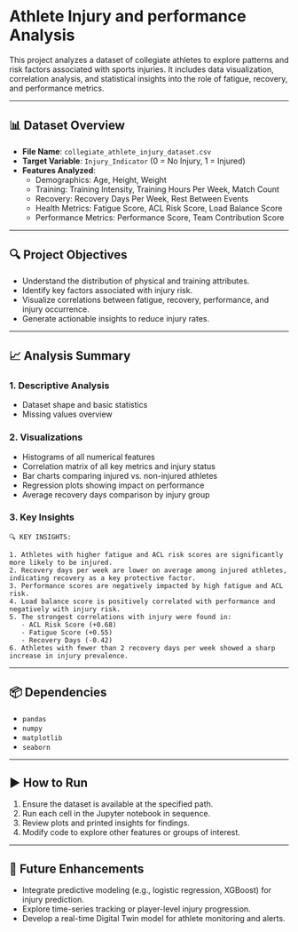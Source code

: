 # Athlete Injury and performance Analysis

This project analyzes a dataset of collegiate athletes to explore patterns and risk factors associated with sports injuries. It includes data visualization, correlation analysis, and statistical insights into the role of fatigue, recovery, and performance metrics.

---

## 📊 Dataset Overview

- **File Name**: `collegiate_athlete_injury_dataset.csv`
- **Target Variable**: `Injury_Indicator` (0 = No Injury, 1 = Injured)
- **Features Analyzed**:
  - Demographics: Age, Height, Weight
  - Training: Training Intensity, Training Hours Per Week, Match Count
  - Recovery: Recovery Days Per Week, Rest Between Events
  - Health Metrics: Fatigue Score, ACL Risk Score, Load Balance Score
  - Performance Metrics: Performance Score, Team Contribution Score

---

## 🔍 Project Objectives

- Understand the distribution of physical and training attributes.
- Identify key factors associated with injury risk.
- Visualize correlations between fatigue, recovery, performance, and injury occurrence.
- Generate actionable insights to reduce injury rates.

---

## 📈 Analysis Summary

### 1. **Descriptive Analysis**
- Dataset shape and basic statistics
- Missing values overview

### 2. **Visualizations**
- Histograms of all numerical features
- Correlation matrix of all key metrics and injury status
- Bar charts comparing injured vs. non-injured athletes
- Regression plots showing impact on performance
- Average recovery days comparison by injury group

### 3. **Key Insights**

```
🔍 KEY INSIGHTS:

1. Athletes with higher fatigue and ACL risk scores are significantly more likely to be injured.
2. Recovery days per week are lower on average among injured athletes, indicating recovery as a key protective factor.
3. Performance scores are negatively impacted by high fatigue and ACL risk.
4. Load balance score is positively correlated with performance and negatively with injury risk.
5. The strongest correlations with injury were found in:
   - ACL Risk Score (+0.68)
   - Fatigue Score (+0.55)
   - Recovery Days (-0.42)
6. Athletes with fewer than 2 recovery days per week showed a sharp increase in injury prevalence.
```

---

## 📦 Dependencies

- `pandas`
- `numpy`
- `matplotlib`
- `seaborn`

---

## ▶️ How to Run

1. Ensure the dataset is available at the specified path.
2. Run each cell in the Jupyter notebook in sequence.
3. Review plots and printed insights for findings.
4. Modify code to explore other features or groups of interest.

---

## 🚀 Future Enhancements

- Integrate predictive modeling (e.g., logistic regression, XGBoost) for injury prediction.
- Explore time-series tracking or player-level injury progression.
- Develop a real-time Digital Twin model for athlete monitoring and alerts.

